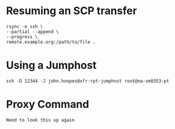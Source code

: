<!-- TITLE: Openssh -->
<!-- SUBTITLE: A quick summary of Openssh -->

# Resuming an SCP transfer
```
rsync -e ssh \
--partial --append \
--progress \
remote.example.org:/path/to/file .
```

# Using a Jumphost
```
ssh -D 12344 -J john.hoopes@xfr-rpt-jumphost root@na-vm0353-pt
```

# Proxy Command
```
Need to look this up again
```